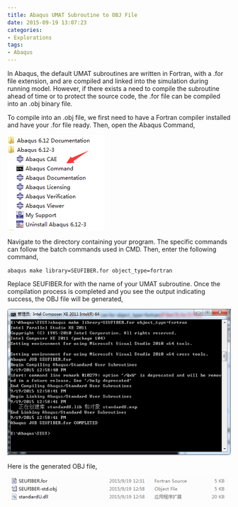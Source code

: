 ```yaml
---
title: Abaqus UMAT Subroutine to OBJ File
date: 2015-09-19 13:07:23
categories:
- Explorations
tags:
- Abaqus
---
```


In Abaqus, the default UMAT subroutines are written in Fortran, with a .for file extension, and are compiled and linked into the simulation during running model. However, if there exists a need to compile the subroutine ahead of time or to protect the source code, the .for file can be compiled into an .obj binary file.

To compile into an .obj file, we first need to have a Fortran compiler installed and have your .for file ready. Then, open the Abaqus Command,

![Command line](/uploads/images/2015/AbaqusUmatToObj1.png)

Navigate to the directory containing your program. The specific commands can follow the batch commands used in CMD. Then, enter the following command,

```
abaqus make library=SEUFIBER.for object_type=fortran
```

Replace SEUFIBER.for with the name of your UMAT subroutine. Once the compilation process is completed and you see the output indicating success, the OBJ file will be generated,

![Generate obj](/uploads/images/2015/AbaqusUmatToObj2.png)

Here is the generated OBJ file,

![Final obj file](/uploads/images/2015/AbaqusUmatToObj3.png)
